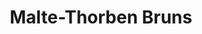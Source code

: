 ---
layout:
title: Malte-Thorben Bruns
description: 
image: /assets/placeholder.jpg
page-category: mentor
---